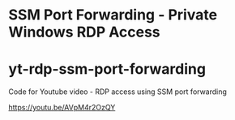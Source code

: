 # SSM Port Forwarding - Private Windows RDP Access

# yt-rdp-ssm-port-forwarding
Code for Youtube video - RDP access using SSM port forwarding

https://youtu.be/AVpM4r2OzQY
